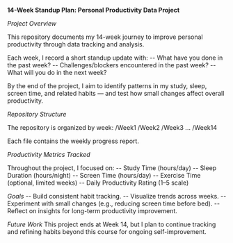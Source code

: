 **14-Week Standup Plan: Personal Productivity Data Project**




*Project Overview*

This repository documents my 14-week journey to improve personal productivity through data tracking and analysis.

Each week, I record a short standup update with:
-- What have you done in the past week?
-- Challenges/blockers encountered in the past week?
-- What will you do in the next week?

By the end of the project, I aim to identify patterns in my study, sleep, screen time, and related habits — and test how small changes affect overall productivity.




*Repository Structure*

The repository is organized by week:
/Week1
/Week2
/Week3
...
/Week14

Each file contains the weekly progress report.




*Productivity Metrics Tracked*

Throughout the project, I focused on:
-- Study Time (hours/day)
-- Sleep Duration (hours/night)
-- Screen Time (hours/day)
-- Exercise Time (optional, limited weeks)
-- Daily Productivity Rating (1–5 scale)




*Goals*
-- Build consistent habit tracking.
-- Visualize trends across weeks.
-- Experiment with small changes (e.g., reducing screen time before bed).
-- Reflect on insights for long-term productivity improvement.




*Future Work*
This project ends at Week 14, but I plan to continue tracking and refining habits beyond this course for ongoing self-improvement.
